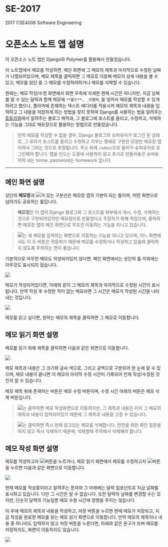 # SE-2017
2017 CSE4006 Software Engineering

# 오픈소스 노트 앱 설명
이 오픈소스 노트 앱은 Django와 Polymer를 활용해서 만들었습니다.

이 노트앱에서 메모를 작성하면, 메인 화면에 그 메모의 제목과 마지막으로 수정된 날짜가 나열되어있으며, 메모 제목을 클릭하면 그 메모로 이동해 메모의 상세 내용을 볼 수 있고, 메모를 읽던 중 그 메모를 수정하려하거나 메모를 삭제할 수 있습니다.

원래는, 메모 작성/수정 화면에서 화면 우측에 자세한 현재 시간은 아니지만, 지금 날짜를 알 수 있는 달력과 함께 메모에 `**볼드**, _이탤릭_`을 넣어서 메모를 작성할 수 있게 하려고 했으나, 폴리머에 존재하는 텍스트 에디터를 적용시켜 메모의 제목과 내용을 입력하고 그 내용을 저장하게 하는 방법을 찾지 못하여 Django를 사용하는 법을 알려주는 [튜토리얼](https://tutorial.djangogirls.org/ko/)에서 알려주는 블로그 제작과, 그 블로그에 포스트를 올리고, 수정하고, 삭제하는 기능을 그대로 메모장으로 활용하는 방법으로 만들었습니다.

>만약 메모를 작성할 수 없을 경우, Django 블로그의 슈퍼유저가 로그인 된 상태로, 그 유저가 포스트를 올리고 수정하고 지우는 형태로 구현한 모양만 메모장 앱이여서 그러는 것으로 추정됩니다. 주소 뒤에 `/admin`으로 들어가 슈퍼유저로 로그인해야 합니다. 앱을 만드는 도중에 사용하지 않고 추가로 만들어놓은 슈퍼유저의 id는 home. password는 homework 입니다.
***
## 메인 화면 설명

상단의 **메모장**과 ![](http://postfiles13.naver.net/MjAxNzA0MjdfNTYg/MDAxNDkzMjc4MjQ1NzY1.w2ZwOS8WSx9LeQDVFwOzs_EhL7-H25T1a-xAB5HW8Kgg.kE3Hdi4z1doYlJWaD4m0TcmhYUZSpo_SBDXAwafF01kg.PNG.chbkk123/%EB%A9%94%EB%AA%A8%EC%9E%91%EC%84%B1.PNG?type=w3)가 있는 구분선은 메모장 앱의 기본이 되는 틀이며, 어떤 화면으로 넘어가도 공유하는 틀입니다.

>**메모장**은 이 앱이 Django 블로그와 그 포스트를 외부에서 게시, 수정, 삭제하는 것으로 구현되어있지만 메모장으로 만들었다고 주장하기 위해 적었으며, 클릭하면 메모장 앱의 메인 화면으로 무조건 이동하는 기능을 지니고 있습니다.

>![](http://postfiles13.naver.net/MjAxNzA0MjdfNTYg/MDAxNDkzMjc4MjQ1NzY1.w2ZwOS8WSx9LeQDVFwOzs_EhL7-H25T1a-xAB5HW8Kgg.kE3Hdi4z1doYlJWaD4m0TcmhYUZSpo_SBDXAwafF01kg.PNG.chbkk123/%EB%A9%94%EB%AA%A8%EC%9E%91%EC%84%B1.PNG?type=w3)는 새 메모를 입력하는 화면으로 이동하는 기능을 지니고 있으며, 어느 화면에서도 이 두 버튼은 작동하기 때문에 메모를 수정하거나 작성하고 있을때 클릭하지 않도록 주의하는 편이 좋습니다.

기본적으로 아무런 메모도 작성되어있지 않다면, 메인 화면에서는 상단의 틀 이외에는 아무것도 표시되지 않습니다.

![](http://postfiles3.naver.net/MjAxNzA0MjdfMzcg/MDAxNDkzMjc4MjQ2ODUx.xdpEbEI80nyS8ye8ohGszQ6PwRaAUA-AGLKrDyV-cRUg._Hy19KLev4dx4qDA23ZTNR0SNB_cCDloKWuybZ0oE90g.PNG.chbkk123/%EB%A9%94%EC%9D%B8%ED%99%94%EB%A9%B4.PNG?type=w3)


메모가 작성되어있다면, 아래와 같이 그 메모의 제목과 마지막으로 수정된 시간이 표시됩니다. 만약 작성 후 수정한 적이 없는 메모라면 그 시간은 메모가 작성된 시간을 나타내는 것입니다.

![](http://postfiles3.naver.net/MjAxNzA0MjdfMTc4/MDAxNDkzMjc4MjQ2Njc2.wpPVjnO9cHNbmwXQKMIc0M64JZr_jxIOiOb2B8KGwoAg.hIdKPjWBsTVJfdEC1iZ6CNwAliXAUZRqrfPh2-VLc54g.PNG.chbkk123/%EB%A9%94%EC%9D%B82.PNG?type=w3)

메모를 읽고 싶다면, 원하는 메모의 제목을 클릭하면 그 메모로 이동합니다.


## 메모 읽기 화면 설명

메모를 읽기 위해 제목을 클릭하면 다음과 같은 화면으로 이동합니다.

![](http://postfiles4.naver.net/MjAxNzA0MjdfNzAg/MDAxNDkzMjc4NTI1MDU4.hg-S9uk33QXcePT73_jgLHj70x6HVPB5ghYWBkmmz-Mg.mhi3Sqr65oLyQtvBw3l_rdF-amSLaLDLDN-aXTlUXo0g.PNG.chbkk123/%EB%A9%94%EB%AA%A8%EC%9D%BD%EA%B8%B0.PNG?type=w3)


메모 제목과 내용은 그 크기와 글씨 색으로, 그리고 공백으로 구분되어 한 눈에 알 수 있으며, 메모 내용이 끝나면 이 메모의 마지막 수정 시간이 기록되어 언제 작성/수정된 것인지 알 수 있습니다.

메모 제목 위에 존재하는 버튼은 메모 수정 버튼이며, 수정 시간 아래의 버튼은 메모 삭제 버튼입니다.

> ![](http://blogfiles.naver.net/MjAxNzA0MjdfMjkx/MDAxNDkzMjc4MjQ1MjY1.XxKiGYIa-w6N0v6s8bDPy4lYWKxLql7kzGpeQQnUrsUg.tgptnB5x7kIeTIkGpdmwtw7TS7168qffhbFlQ-wOQYUg.PNG.chbkk123/%EB%A9%94%EB%AA%A8_%EC%88%98%EC%A0%95.PNG)는 클릭하면 메모 작성화면으로 이동하지만, 그 제목과 내용은 이미 그 메모의 제목과 내용이 입력되어있기 때문에 그 제목과 내용을 고칠 수 있습니다.

> ![](http://postfiles7.naver.net/MjAxNzA0MjdfMTI3/MDAxNDkzMjc4MjQ1NDg1.e2Ei2auyEycAGOzE0ZlOad-TfWJ3m16714a7vtpQWNgg.xirgzLCR0P9ZZieSdQvb4rOSWrtud4J_oQU2GCvW2p4g.PNG.chbkk123/%EB%A9%94%EB%AA%A8%EC%82%AD%EC%A0%9C.PNG?type=w3)는 클릭하면 즉시 현재 읽고있는 메모를 삭제합니다. 안전을 위한 확인 질문을 하지 않고 즉시 삭제하기 때문에, 삭제할때 주의해서 삭제해야 합니다.


## 메모 작성 화면 설명

메모를 작성하고자 ![](http://postfiles13.naver.net/MjAxNzA0MjdfNTYg/MDAxNDkzMjc4MjQ1NzY1.w2ZwOS8WSx9LeQDVFwOzs_EhL7-H25T1a-xAB5HW8Kgg.kE3Hdi4z1doYlJWaD4m0TcmhYUZSpo_SBDXAwafF01kg.PNG.chbkk123/%EB%A9%94%EB%AA%A8%EC%9E%91%EC%84%B1.PNG?type=w3)버튼을 누르거나, 메모 읽기 화면에서 메모를 수정하고자 ![](http://blogfiles.naver.net/MjAxNzA0MjdfMjkx/MDAxNDkzMjc4MjQ1MjY1.XxKiGYIa-w6N0v6s8bDPy4lYWKxLql7kzGpeQQnUrsUg.tgptnB5x7kIeTIkGpdmwtw7TS7168qffhbFlQ-wOQYUg.PNG.chbkk123/%EB%A9%94%EB%AA%A8_%EC%88%98%EC%A0%95.PNG)버튼을 누르면 다음과 같은 화면으로 이동합니다.

![](http://postfiles4.naver.net/MjAxNzA0MjdfMTE3/MDAxNDkzMjc4MjQ2MTE3.ri-6IcsO6vk5FWdd4bKtT3Hl4iEeXHFnpKT1olq6SV0g.LEW_wwXZyQhRXIcdAwGYXIaS1T3f14rOz1boaHTuVwYg.PNG.chbkk123/%EB%A9%94%EB%AA%A8%EC%9E%91%EC%84%B1.PNG?type=w3)


현재 메모를 작성중이라고 알려주는 문자와 그 아래에는 달력 컴포넌트로 지금 날짜를 표시하고 있습니다. 다만 그 시간은 알 수 없습니다. 또한 달력의 날짜를 변경할 수는 있지만, 단순히 달력의 기능일뿐 메모 수정 시간에 영향을 주지는 않습니다.

이 후에 메모의 제목과 내용을 작성하고, 저장 버튼을 누르면 현재 메모가 저장되고, 지금 작성을 완료한 메모를 읽는 메모 읽기 화면으로 이동합니다. 만약 메모의 제목이나 내용 중 하나라도 입력하지 않고 저장 버튼을 누른다면, 아래와 같은 문구가 뜨며 메모를 저장하지도, 화면이 이동하지도 않습니다.

![](http://postfiles5.naver.net/MjAxNzA0MjdfMTY5/MDAxNDkzMjc4MjQ2MzQ5.OjSrEluhg3y2sHqPXJ-1km7pocE53afY9qTKUJVYSXMg.T5Pg0Q-AQH6tseKs0mumIwOy6Pxjuz6Ep-P2PFlEMeIg.PNG.chbkk123/%EB%A9%94%EB%AA%A8%EC%9E%91%EC%84%B1%EC%98%A4%EB%A5%98.png?type=w3)
